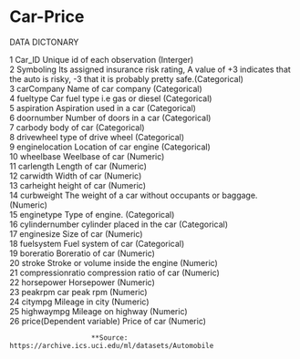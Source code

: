# Car-Price
DATA DICTONARY						
						
1	Car_ID			Unique id of each observation (Interger)		
2	Symboling 			Its assigned insurance risk rating, A value of +3 indicates that the auto is risky, -3 that it is probably pretty safe.(Categorical) 		
3	carCompany			Name of car company (Categorical)		
4	fueltype			Car fuel type i.e gas or diesel (Categorical)		
5	aspiration			Aspiration used in a car (Categorical)		
6	doornumber			Number of doors in a car (Categorical)		
7	carbody			body of car (Categorical)		
8	drivewheel			type of drive wheel (Categorical)		
9	enginelocation			Location of car engine (Categorical)		
10	wheelbase			Weelbase of car (Numeric)		
11	carlength			Length of car (Numeric)		
12	carwidth			Width of car (Numeric)		
13	carheight			height of car (Numeric)		
14	curbweight			The weight of a car without occupants or baggage. (Numeric)		
15	enginetype			Type of engine. (Categorical)		
16	cylindernumber			cylinder placed in the car (Categorical)		
17	enginesize			Size of car (Numeric)		
18	fuelsystem			Fuel system of car (Categorical)		
19	boreratio			Boreratio of car (Numeric)		
20	stroke			Stroke or volume inside the engine (Numeric)		
21	compressionratio			compression ratio of car (Numeric)		
22	horsepower			Horsepower (Numeric)		
23	peakrpm			car peak rpm (Numeric)		
24	citympg			Mileage in city (Numeric)		
25	highwaympg			Mileage on highway (Numeric)		
26	price(Dependent variable)			Price of car (Numeric)		
						
						**Source: https://archive.ics.uci.edu/ml/datasets/Automobile
